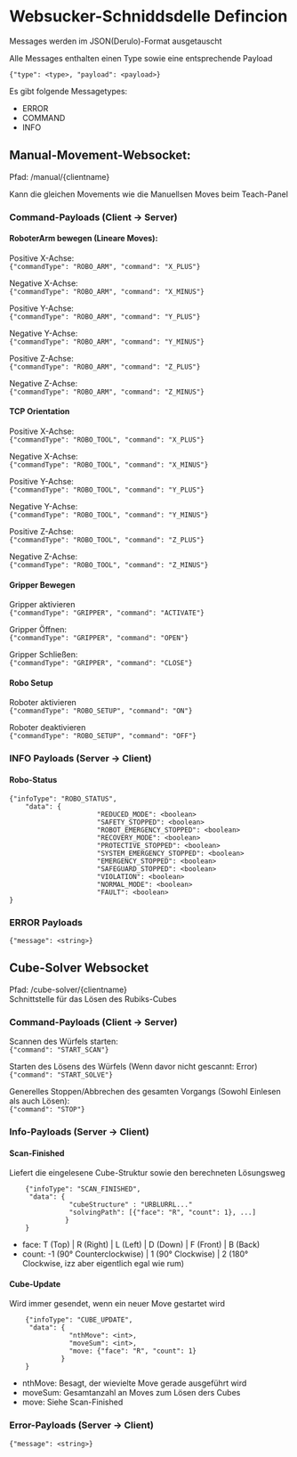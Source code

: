 # Websucker-Schniddsdelle Defincion

Messages werden im JSON(Derulo)-Format ausgetauscht


Alle Messages enthalten einen Type sowie eine entsprechende Payload

``{"type": <type>, "payload": <payload>}``

Es gibt folgende Messagetypes:

- ERROR
- COMMAND
- INFO


## Manual-Movement-Websocket:
Pfad: /manual/{clientname}

Kann die gleichen Movements wie die Manuellsen Moves beim Teach-Panel

### Command-Payloads (Client -> Server)

#### RoboterArm bewegen (Lineare Moves):
Positive X-Achse:   
``{"commandType": "ROBO_ARM", "command": "X_PLUS"}``   
  
Negative X-Achse:     
``{"commandType": "ROBO_ARM", "command": "X_MINUS"}``  
  
Positive Y-Achse:      
``{"commandType": "ROBO_ARM", "command": "Y_PLUS"}`` 
  
Negative Y-Achse:  
``{"commandType": "ROBO_ARM", "command": "Y_MINUS"}``  
  
Positive Z-Achse:   
``{"commandType": "ROBO_ARM", "command": "Z_PLUS"} `` 
  
Negative Z-Achse:    
``{"commandType": "ROBO_ARM", "command": "Z_MINUS"}``

#### TCP Orientation  
Positive X-Achse:   
``{"commandType": "ROBO_TOOL", "command": "X_PLUS"}``  
  
Negative X-Achse:  
``{"commandType": "ROBO_TOOL", "command": "X_MINUS"} `` 
  
Positive Y-Achse:   
``{"commandType": "ROBO_TOOL", "command": "Y_PLUS"}``  
  
Negative Y-Achse:  
``{"commandType": "ROBO_TOOL", "command": "Y_MINUS"}``  
  
Positive Z-Achse:     
``{"commandType": "ROBO_TOOL", "command": "Z_PLUS"}``   
  
Negative Z-Achse:  
``{"commandType": "ROBO_TOOL", "command": "Z_MINUS"}``  


#### Gripper Bewegen  
Gripper aktivieren  
``{"commandType": "GRIPPER", "command": "ACTIVATE"}``
  
Gripper Öffnen:      
``{"commandType": "GRIPPER", "command": "OPEN"}``   
  
Gripper Schließen:      
``{"commandType": "GRIPPER", "command": "CLOSE"}``


#### Robo Setup
Roboter aktivieren  
``{"commandType": "ROBO_SETUP", "command": "ON"}``
  
Roboter deaktivieren  
``{"commandType": "ROBO_SETUP", "command": "OFF"}``


### INFO Payloads (Server -> Client)

#### Robo-Status

    {"infoType": "ROBO_STATUS", 
        "data": {
                          "REDUCED_MODE": <boolean>
                          "SAFETY_STOPPED": <boolean>
                          "ROBOT_EMERGENCY_STOPPED": <boolean>
                          "RECOVERY_MODE": <boolean>
                          "PROTECTIVE_STOPPED": <boolean>
                          "SYSTEM_EMERGENCY_STOPPED": <boolean> 
                          "EMERGENCY_STOPPED": <boolean>
                          "SAFEGUARD_STOPPED": <boolean>
                          "VIOLATION": <boolean>
                          "NORMAL_MODE": <boolean>
                          "FAULT": <boolean> 
    }

### ERROR Payloads

``{"message": <string>}``



## Cube-Solver Websocket
Pfad: /cube-solver/{clientname}  
Schnittstelle für das Lösen des Rubiks-Cubes  

### Command-Payloads (Client -> Server)

Scannen des Würfels starten:  
``{"command": "START_SCAN"}``    

Starten des Lösens des Würfels (Wenn davor nicht gescannt: Error)  
``{"command": "START_SOLVE"}``  

Generelles Stoppen/Abbrechen des gesamten Vorgangs (Sowohl Einlesen als auch Lösen):  
``{"command": "STOP"}``


### Info-Payloads (Server -> Client)
#### Scan-Finished
Liefert die eingelesene Cube-Struktur sowie den berechneten Lösungsweg  

        {"infoType": "SCAN_FINISHED",   
         "data": {
                   "cubeStructure" : "URBLURRL..."
                   "solvingPath": [{"face": "R", "count": 1}, ...]
                  }
        }

- face: T (Top) | R (Right) | L (Left) | D (Down) | F (Front) | B (Back)
- count: -1 (90° Counterclockwise) | 1 (90° Clockwise) |  2 (180° Clockwise, izz aber eigentlich egal wie rum)


#### Cube-Update
Wird immer gesendet, wenn ein neuer Move gestartet wird

        {"infoType": "CUBE_UPDATE",
         "data": {
                   "nthMove": <int>,
                   "moveSum": <int>,
                   "move: {"face": "R", "count": 1}
                 }               
        }

- nthMove: Besagt, der wievielte Move gerade ausgeführt wird
- moveSum: Gesamtanzahl an Moves zum Lösen ders Cubes
- move: Siehe Scan-Finished

### Error-Payloads (Server -> Client)
``{"message": <string>}``  





 




